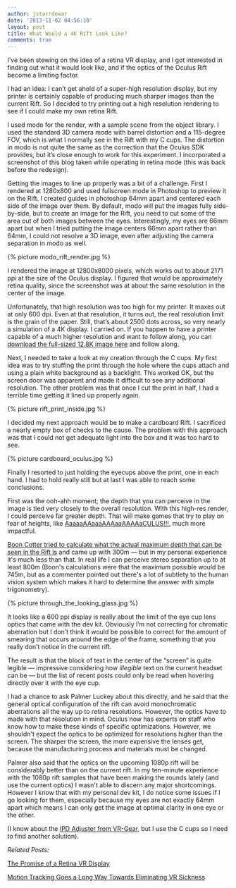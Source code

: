 ```yaml
---
author: jstarrdewar
date: '2013-11-02 04:56:10'
layout: post
title: What Would a 4K Rift Look Like?
comments: true
---
```


I’ve been stewing on the idea of a retina VR display, and I got interested in finding out what it would look like, and if the optics of the Oculus Rift become a limiting factor.

I had an idea: I can’t get ahold of a super-high resolution display, but my printer is certainly capable of producing much sharper images than the current Rift.  So I decided to try printing out a high resolution rendering to see if I could make my own retina Rift.

I used modo for the render, with a sample scene from the object library.  I used the standard 3D camera mode with barrel distortion and a 115-degree FOV, which is what I normally see in the Rift with my C cups.  The distortion in modo is not quite the same as the correction that the Oculus SDK provides, but it’s close enough to work for this experiment.  I incorporated a screenshot of this blog taken while operating in retina mode (this was back before the redesign).

Getting the images to line up properly was a bit of a challenge.  First I rendered at 1280x800 and used fullscreen mode in Photoshop to preview it on the Rift.  I created guides in photoshop 64mm apart and centered each side of the image over them.  By default, modo will put the images fully side-by-side, but to create an image for the Rift, you need to cut some of the area out of both images between the eyes.  Interestingly, my eyes are 66mm apart but when I tried putting the image centers 66mm apart rather than 64mm, I could not resolve a 3D image, even after adjusting the camera separation in modo as well.

{% picture modo_rift_render.jpg %}

I rendered the image at 12800x8000 pixels, which works out to about 2171 ppi at the size of the Oculus display.  I figured that would be approximately retina quality, since the screenshot was at about the same resolution in the center of the image.

Unfortunately, that high resolution was too high for my printer.  It maxes out at only 600 dpi.  Even at that resolution, it turns out, the real resolution limit is the grain of the paper.  Still, that’s about 2500 dots across, so very nearly a simulation of a 4K display.  I carried on.  If you happen to have a printer capable of a much higher resolution and want to follow along, you can [download the full-sized 12.8K image here](https://s3.amazonaws.com/jstarrdewar.com.bucket/rift_retina_test_huge.jpg) and follow along.

Next, I needed to take a look at my creation through the C cups.  My first idea was to try stuffing the print through the hole where the cups attach and using a plain white background as a backlight.  This worked OK, but the screen door was apparent and made it difficult to see any additional resolution.  The other problem was that once I cut the print in half, I had a terrible time getting it lined up properly again.

{% picture rift_print_inside.jpg %}

I decided my next approach would be to make a cardboard Rift.  I sacrificed a nearly empty box of checks to the cause.  The problem with this approach was that I could not get adequate light into the box and it was too hard to see.

{% picture cardboard_oculus.jpg %}

Finally I resorted to just holding the eyecups above the print, one in each hand.  I had to hold really still but at last I was able to reach some conclusions.

First was the ooh-ahh moment; the depth that you can perceive in the image is tied very closely to the overall resolution.  With this high-res render, I could perceive far greater depth.  That will make games that try to play on fear of heights, like [AaaaaAAaaaAAAaaAAAAaCULUS!!!](https://share.oculusvr.com/app/aaaaaaaaaaaaaaaaaaaaculus), much more impactful.

[Boon Cotter tried to calculate what the actual maximum depth that can be seen in the Rift is](http://www.booncotter.com/some-preliminary-vr-metrics/#comments) and came up with 300m — but in my personal experience it's much less than that.  In real life I can perceive stereo separation up to at least 800m (Boon's calculations were that the maximum possible would be 745m, but as a commenter pointed out there's a lot of subtlety to the human vision system which makes it hard to determine the answer with simple trigonometry).

{% picture through_the_looking_glass.jpg %}

It looks like a 600 ppi display is really about the limit of the eye cup lens optics that came with the dev kit.  Obviously I’m not correcting for chromatic aberration but I don’t think it would be possible to correct for the amount of smearing that occurs around the edge of the frame, something that you really don’t notice in the current rift.

The result is that the block of text in the center of the “screen” is quite legible — impressive considering how _illegible_ text on the current headset can be — but the list of recent posts could only be read when hovering directly over it with the eye cup.

I had a chance to ask Palmer Luckey about this directly, and he said that the general optical configuration of the rift can avoid monochromatic aberrations all the way up to retina resolutions.  However, the optics have to made with that resolution in mind.  Oculus now has experts on staff who know how to make these kinds of specific optimizations.  However, we shouldn't expect the optics to be optimized for resolutions higher than the screen.  The sharper the screen, the more expensive the lenses get, because the manufacturing process and materials must be changed.

Palmer also said that the optics on the upcoming 1080p rift will be considerably better than on the current rift.  In my ten-minute experience with the 1080p rift samples that have been making the rounds lately (and use the current optics) I wasn't able to discern any major shortcomings.  However I know that with my personal dev kit, I do notice some issues if I go looking for them, especially because my eyes are not exactly 64mm apart which means I can only get the image at optimal clarity in one eye or the other.

(I know about the [IPD Adjuster from VR-Gear](http://www.shapeways.com/shops/vrgear), but I use the C cups so I need to find another solution).

_Related Posts:_

[The Promise of a Retina VR Display](/blog/2013/01/26/the-promise-of-a-retina-vr-display/)

[Motion Tracking Goes a Long Way Towards Eliminating VR Sickness](/blog/2013/10/23/motion-tracking-goes-a-long-way-towards-eliminating-vr-sickness/)